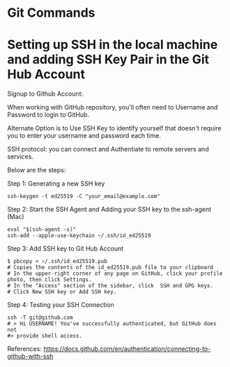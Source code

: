 # Git Commands

# Setting up SSH in the local machine and adding SSH Key Pair  in the Git Hub Account

Signup to Github Account:

When working with GitHub repository, you'll often need to Username and Password to login to GitHub.

Alternate Option is to Use SSH Key to identify yourself that doesn't require you to enter your username and password each time.

SSH protocol: you can connect and Authentiate to remote servers and services.

Below are the steps:

Step 1: Generating a new SSH key

    ssh-keygen -t ed25519 -C "your_email@example.com"

Step 2: Start the SSH Agent and Adding your SSH key to the ssh-agent (Mac)

    eval "$(ssh-agent -s)"
    ssh-add --apple-use-keychain ~/.ssh/id_ed25519

Step 3: Add SSH key to Git Hub Account

    $ pbcopy < ~/.ssh/id_ed25519.pub
    # Copies the contents of the id_ed25519.pub file to your clipboard
    # In the upper-right corner of any page on GitHub, click your profile photo, then click Settings.
    # In the "Access" section of the sidebar, click  SSH and GPG keys.
    # Click New SSH key or Add SSH key.

Step 4: Testing your SSH Connection

    ssh -T git@github.com
    # > Hi USERNAME! You've successfully authenticated, but GitHub does not
    #> provide shell access.

References: https://docs.github.com/en/authentication/connecting-to-github-with-ssh

